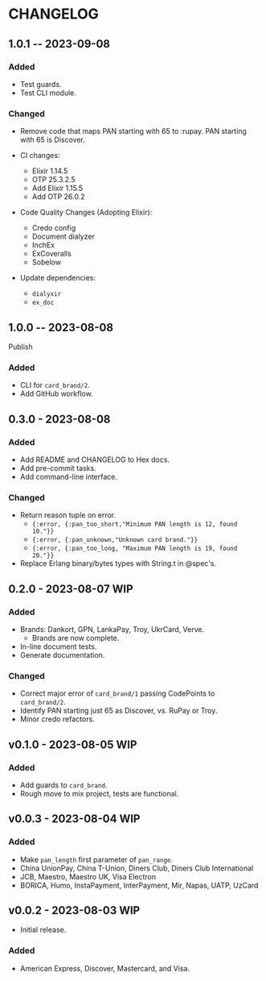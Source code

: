 # CHANGELOG

## 1.0.1 -- 2023-09-08

### Added

- Test guards.
- Test CLI module.

### Changed

- Remove code that maps PAN starting with 65 to :rupay.
  PAN starting with 65 is Discover.

- CI changes:
  - Elixir 1.14.5
  - OTP 25.3.2.5
  - Add Elixir 1.15.5
  - Add OTP 26.0.2

- Code Quality Changes (Adopting Elixir):
  - Credo config
  - Document dialyzer
  - InchEx
  - ExCoveralls
  - Sobelow

- Update dependencies:
  - `dialyxir`
  - `ex_doc`

## 1.0.0 -- 2023-08-08

Publish

### Added

- CLI for `card_brand/2`.
- Add GitHub workflow.

## 0.3.0 - 2023-08-08

### Added

- Add README and CHANGELOG to Hex docs.
- Add pre-commit tasks.
- Add command-line interface.

### Changed

- Return reason tuple on error.
  - `{:error, {:pan_too_short,"Minimum PAN length is 12, found 10."}}`
  - `{:error, {:pan_unknown,"Unknown card brand."}}`
  - `{:error, {:pan_too_long, "Maximum PAN length is 19, found 20."}}`
- Replace Erlang binary/bytes types with String.t in @spec's.

## 0.2.0 - 2023-08-07 WIP

### Added

- Brands: Dankort, GPN, LankaPay, Troy, UkrCard, Verve.
  - Brands are now complete.
- In-line document tests.
- Generate documentation.

### Changed

- Correct major error of `card_brand/1` passing CodePoints to `card_brand/2`.
- Identify PAN starting just 65 as Discover, vs. RuPay or Troy.
- Minor credo refactors.

## v0.1.0 - 2023-08-05 WIP

### Added

- Add guards to `card_brand`.
- Rough move to mix project, tests are functional.

## v0.0.3 - 2023-08-04 WIP

### Added

- Make `pan_length` first parameter of `pan_range`.
- China UnionPay, China T-Union, Diners Club, Diners Club International
- JCB, Maestro, Maestro UK, Visa Electron
- BORICA, Humo, InstaPayment, InterPayment, Mir, Napas, UATP, UzCard

## v0.0.2 - 2023-08-03 WIP

- Initial release.

### Added

- American Express, Discover, Mastercard, and Visa.
